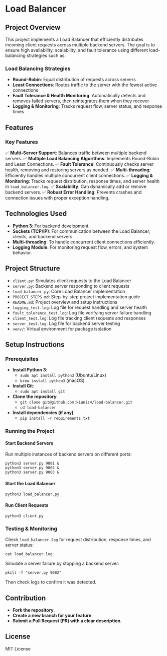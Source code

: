 Load Balancer
================

Project Overview
---------------

This project implements a Load Balancer that efficiently distributes incoming client requests across multiple backend servers. The goal is to ensure high availability, scalability, and fault tolerance using different load-balancing strategies such as:

### Load Balancing Strategies

* **Round-Robin**: Equal distribution of requests across servers
* **Least Connections**: Routes traffic to the server with the fewest active connections
* **Fault Tolerance & Health Monitoring**: Automatically detects and removes failed servers, then reintegrates them when they recover
* **Logging & Monitoring**: Tracks request flow, server status, and response times

Features
--------

### Key Features

✅ **Multi-Server Support**: Balances traffic between multiple backend servers.
✅ **Multiple Load Balancing Algorithms**: Implements Round-Robin and Least Connections.
✅ **Fault Tolerance**: Continuously checks server health, removing and restoring servers as needed.
✅ **Multi-threading**: Efficiently handles multiple concurrent client connections.
✅ **Logging & Monitoring**: Tracks request distribution, response times, and server health in `load_balancer.log`.
✅ **Scalability**: Can dynamically add or remove backend servers.
✅ **Robust Error Handling**: Prevents crashes and connection issues with proper exception handling.

Technologies Used
-----------------

* **Python 3**: For backend development.
* **Sockets (TCP/IP)**: For communication between the Load Balancer, clients, and backend servers.
* **Multi-threading**: To handle concurrent client connections efficiently.
* **Logging Module**: For monitoring request flow, errors, and system behavior.

Project Structure
-----------------

* `client.py`: Simulates client requests to the Load Balancer
* `server.py`: Backend server responding to client requests
* `load_balancer.py`: Core Load Balancer implementation
* `PROJECT_STEPS.md`: Step-by-step project implementation guide
* `README.md`: Project overview and setup instructions
* `logging_test.log`: Log file for request handling and server health
* `fault_tolerance_test.log`: Log file verifying server failure handling
* `client_test.log`: Log file tracking client requests and responses
* `server_test.log`: Log file for backend server testing
* `venv/`: Virtual environment for package isolation

Setup Instructions
-----------------

### Prerequisites

* **Install Python 3**:
	+ `sudo apt install python3` (Ubuntu/Linux)
	+ `brew install python3` (macOS)
* **Install Git**:
	+ `sudo apt install git`
* **Clone the repository**:
	+ `git clone git@github.com:kianis4/load-balancer.git`
	+ `cd load-balancer`
* **Install dependencies (if any)**:
	+ `pip install -r requirements.txt`

### Running the Project

#### Start Backend Servers

Run multiple instances of backend servers on different ports:

```
python3 server.py 9001 &
python3 server.py 9002 &
python3 server.py 9003 &
```

#### Start the Load Balancer

```
python3 load_balancer.py
```

#### Run Client Requests

```
python3 client.py
```

### Testing & Monitoring

Check `load_balancer.log` for request distribution, response times, and server status:

```
cat load_balancer.log
```

Simulate a server failure by stopping a backend server:

```
pkill -f "server.py 9002"
```

Then check logs to confirm it was detected.

Contribution
------------

* **Fork the repository**.
* **Create a new branch for your feature**.
* **Submit a Pull Request (PR) with a clear description**.

License
-------

MIT License

